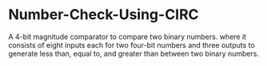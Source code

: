 # Number-Check-Using-CIRC
A 4-bit magnitude comparator to compare two binary numbers. where it consists of eight inputs each for two four-bit numbers and three outputs to generate less than, equal to, and greater than between two binary numbers. 
